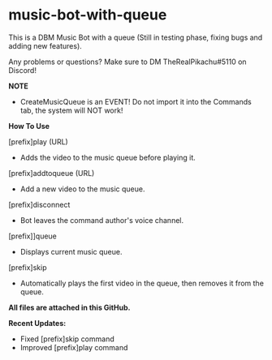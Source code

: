 # music-bot-with-queue
This is a DBM Music Bot with a queue (Still in testing phase, fixing bugs and adding new features).

Any problems or questions? Make sure to DM TheRealPikachu#5110 on Discord!

**NOTE**
- CreateMusicQueue is an EVENT! Do not import it into the Commands tab, the system will NOT work!

**How To Use**

[prefix]play (URL)
- Adds the video to the music queue before playing it.

[prefix]addtoqueue (URL)
- Add a new video to the music queue.

[prefix]disconnect
- Bot leaves the command author's voice channel.

[prefix]]queue
- Displays current music queue.

[prefix]skip
- Automatically plays the first video in the queue, then removes it from the queue.

**All files are attached in this GitHub.**

**Recent Updates:**
- Fixed [prefix]skip command
- Improved [prefix]play command
